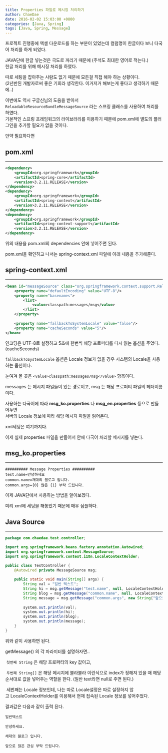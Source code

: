 ```yaml
---
title: Properties 파일로 메시징 처리하기
author: ChaeDae
date: 2016-02-02 15:03:00 +0800
categories: [Java, Spring]
tags: [Java, Spring, Message]
---
```


프로젝트 진행중에 엑셀 다운로드를 하는 부분이 있었는데 컬럼명이 한글이다 보니 다국어 처리를 하게 되었다.

JAVA단에 한글 넣는것은 극도로 꺼리기 때문에 (주석도 최대한 영어로 적는다.)
<br/>
한글 처리를 위해 메시징 처리를 하였다.


따로 세팅을 잡아주는 사람도 없기 때문에 모든걸 직접 해야 하는 상황이다.
<br/>
(2년반된 개발자로써 좋은 기회라 생각한다. 이거저거 해보는게 좋다고 생각하기 때문에..)


이번에도 역시 구글신님의 도움을 받아서 
<br/>
`ReloadableResourceBundleMessageSource` 라는 스프링 클래스를 사용하여 처리를 하였다.
<br/>
기본적인 스프링 프레임워크의 라이브러리를 이용하기 때문에 pom.xml에 별도의 플러그인을 추가할 필요가 없을 것이다.

만약 필요하다면

## pom.xml
---

```xml
<dependency> 
    <groupId>org.springframework</groupId> 
    <artifactId>spring-core</artifactId> 
    <version>3.2.11.RELEASE</version> 
</dependency> 
<dependency> 
    <groupId>org.springframework</groupId> 
    <artifactId>spring-context</artifactId> 
    <version>3.2.11.RELEASE</version> 
</dependency> 
<dependency> 
    <groupId>org.springframework</groupId> 
    <artifactId>spring-context-support</artifactId> 
    <version>3.2.11.RELEASE</version> 
</dependency>
```

위의 내용을 pom.xml의 dependencies 안에 넣어주면 된다.

pom.xml을 확인하고 나서는 spring-context.xml 파일에 아래 내용을 추가해준다.

## spring-context.xml
---

```xml
<bean id="messageSource" class="org.springframework.context.support.ReloadableResourceBundleMessageSource">
    <property name="defaultEncoding" value="UTF-8"/> 
    <property name="basenames"> 
        <list> 
            <value>classpath:messages/msg</value> 
        </list> 
    </property> 
    
    <property name="fallbackToSystemLocale" value="false"/> 
    <property name="cacheSeconds" value="5"/> 
</bean>
```
 
인코딩은 UTF-8로 설정하고 5초에 한번씩 해당 프로퍼티를 다시 읽는 옵션을 주었다.(cacheSeconds)

`fallbackToSystemLocale` 옵션은 Locale 정보가 없을 경우 시스템의 Locale을 사용하는 옵션이다.

눈여겨 볼 곳은 `<value>classpath:messages/msg</value>` 항목이다.

messages 는 메시지 파일들이 있는 경로이고, msg 는 해당 프로퍼티 파일의 헤더이름이다.

사용하는 다국어에 따라 **msg_ko.properties** 나 **msg_en.properties** 등으로 만들어두면 
<br/>
서버의 Locale 정보에 따라 해당 메시지 파일을 읽어온다.
  
xml세팅은 여기까지다.

이제 실제 properties 파일을 만들어서 안에 다국어 처리할 메시지를 넣는다.

## msg_ko.properties
---

```properties
########## Message Properties ########## 
test.name=안녕하세요 
common.name=채대의 블로그 입니다. 
common.args={0} 많은 {1} 부탁 드립니다.
```

이제 JAVA단에서 사용하는 방법을 알아보겠다.

미리 xml에 세팅을 해놓았기 때문에 매우 심플하다.

## Java Source
---

```java
package com.chaedae.test.controller; 

import org.springframework.beans.factory.annotation.Autowired; 
import org.springframework.context.MessageSource; 
import org.springframework.context.i18n.LocaleContextHolder; 

public class TestController { 
    @Autowired private MessageSource msg; 
    
    public static void main(String[] args) { 
        String val = "일반 텍스트"; 
        String hi = msg.getMessage("test.name", null, LocaleContextHolder.getLocale()); 
        String blog = msg.getMessage("common.name", null, LocaleContextHolder.getLocale()); 
        String message = msg.getMessage("common.args", new String{"앞으로","관심"}, LocaleContextHolder.getLocale()); 
        
        system.out.println(val); 
        system.out.println(hi); 
        system.out.println(blog); 
        system.out.println(message); 
    } 
}
```
  
위와 같이 사용하면 된다. 

getMessage() 의 각 파라미터를 설명하자면..

 `첫번째 String` 은 해당 프로퍼티의 key 값이고,

 `두번째 String[]` 은 해당 메시지에 블라블라 이런식으로 index가 정해져 있을 때 해당 순서대로 값을 넣어주는 역할을 한다. (일반 text라면 null로 주면 된다.)

 세번째는 Locale 정보인데, 나는 따로 Locale설정은 따로 설정하지 않고 LocaleContextHolder를 이용해서 현재 접속된 Locale 정보를 넣어주었다.

결과값은 다음과 같이 출력 된다.

```
일반텍스트

안녕하세요.

채대의 블로그 입니다.

앞으로 많은 관심 부탁 드립니다.
```
